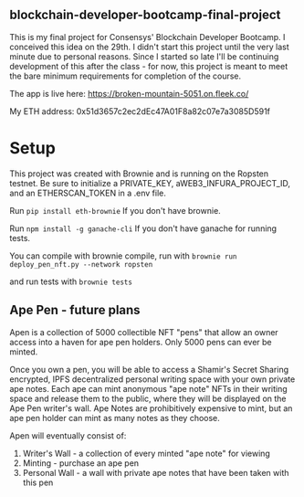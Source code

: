 ## blockchain-developer-bootcamp-final-project
This is my final project for Consensys' Blockchain Developer Bootcamp. I conceived this idea on the 29th. I didn't start this project until the very last minute due to personal reasons. Since I started so late I'll be continuing development of this after the class - for now, this project is meant to meet the bare minimum requirements for completion of the course.

The app is live here: https://broken-mountain-5051.on.fleek.co/

My ETH address: 0x51d3657c2ec2dEc47A01F8a82c07e7a3085D591f

# Setup
This project was created with Brownie and is running on the Ropsten testnet. Be sure to initialize  a PRIVATE_KEY, aWEB3_INFURA_PROJECT_ID, and an ETHERSCAN_TOKEN in a .env file.

Run
```pip install eth-brownie```
If you don't have brownie.

Run
```npm install -g ganache-cli```
If you don't have ganache for running tests.


You can compile with brownie compile, run with 
```brownie run deploy_pen_nft.py --network ropsten```

and run tests with 
```brownie tests```

## Ape Pen - future plans
Apen is a collection of 5000 collectible NFT "pens" that allow an owner access into a haven for ape pen holders. Only 5000 pens can ever be minted.

Once you own a pen, you will be able to access a Shamir's Secret Sharing encrypted, IPFS decentralized personal writing space with your own private ape notes.
Each ape can mint anonymous "ape note" NFTs in their writing space and release them to the public, where they will be displayed on the Ape Pen writer's wall. Ape Notes are prohibitively expensive to mint, but an ape pen holder can mint as many notes as they choose.

Apen will eventually consist of:
1. Writer's Wall - a collection of every minted "ape note" for viewing
2. Minting - purchase an ape pen 
3. Personal Wall - a wall with private ape notes that have been taken with this pen

